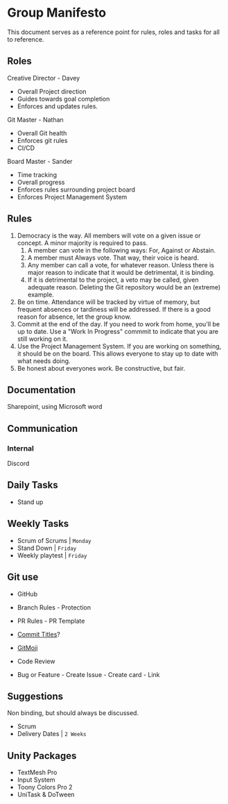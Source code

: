 # Group Manifesto

This document serves as a reference point for rules, roles and tasks for all to reference.

## Roles

Creative Director - Davey

- Overall Project direction
- Guides towards goal completion
- Enforces and updates rules.

Git Master - Nathan

- Overall Git health
- Enforces git rules
- CI/CD

Board Master - Sander

- Time tracking
- Overall progress
- Enforces rules surrounding project board
- Enforces Project Management System

## Rules

1. Democracy is the way. All members will vote on a given issue or concept. A minor majority is required to pass.
    1. A member can vote in the following ways: For, Against or Abstain.
    2. A member must Always vote. That way, their voice is heard.
    3. Any member can call a vote, for whatever reason. Unless there is major reason to indicate that it would be detrimental, it is binding.
    4. If it is detrimental to the project, a veto may be called, given adequate reason. Deleting the Git repository would be an (extreme) example.
2. Be on time. Attendance will be tracked by virtue of memory, but frequent absences or tardiness will be addressed. If there is a good reason for absence, let the group know.
3. Commit at the end of the day. If you need to work from home, you'll be up to date. Use a "Work In Progress" commmit to indicate that you are still working on it.
4. Use the Project Management System. If you are working on something, it should be on the board. This allows everyone to stay up to date with what needs doing.
5. Be honest about everyones work. Be constructive, but fair.

## Documentation

Sharepoint, using Microsoft word

## Communication

### Internal

Discord

## Daily Tasks

- Stand up

## Weekly Tasks

- Scrum of Scrums | ``Monday``
- Stand Down | ``Friday``
- Weekly playtest | ``Friday``

## Git use

- GitHub

- Branch Rules - Protection
- PR Rules - PR Template

- [Commit Titles](https://whatthecommit.com/)?
- [GitMoji](https://gitmoji.dev/)

- Code Review

- Bug or Feature
      - Create Issue
      - Create card
      - Link

## Suggestions

Non binding, but should always be discussed.

- Scrum
- Delivery Dates | `2 Weeks`

## Unity Packages

- TextMesh Pro
- Input System
- Toony Colors Pro 2
- UniTask & DoTween
